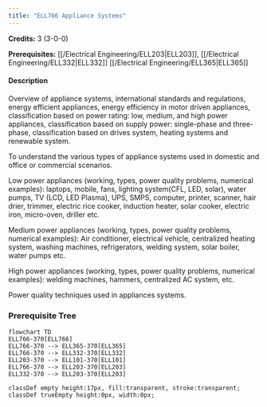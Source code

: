 ```yaml
---
title: "ELL766 Appliance Systems"
---
```

**Credits:** 3 (3-0-0)

**Prerequisites:** [[/Electrical Engineering/ELL203|ELL203]], [[/Electrical Engineering/ELL332|ELL332]] [[/Electrical Engineering/ELL365|ELL365]]

#### Description
Overview of appliance systems, international standards and regulations, energy efficient appliances, energy efficiency in motor driven appliances, classification based on power rating: low, medium, and high power appliances, classification based on supply power: single-phase and three-phase, classification based on drives system, heating systems and renewable system.

To understand the various types of appliance systems used in domestic and office or commercial scenarios.

Low power appliances (working, types, power quality problems, numerical examples): laptops, mobile, fans, lighting system(CFL, LED, solar), water pumps, TV (LCD, LED Plasma), UPS, SMPS, computer, printer, scanner, hair drier, trimmer, electric rice cooker, induction heater, solar cooker, electric iron, micro-oven, driller etc.

Medium power appliances (working, types, power quality problems, numerical examples): Air conditioner, electrical vehicle, centralized heating system, washing machines, refrigerators, welding system, solar boiler, water pumps etc.

High power appliances (working, types, power quality problems, numerical examples): welding machines, hammers, centralized AC system, etc.

Power quality techniques used in appliances systems.

### Prerequisite Tree

```mermaid
flowchart TD
ELL766-370[ELL766]
ELL766-370 --> ELL365-370[ELL365]
ELL766-370 --> ELL332-370[ELL332]
ELL203-370 --> ELL101-370[ELL101]
ELL766-370 --> ELL203-370[ELL203]
ELL332-370 --> ELL203-370[ELL203]

classDef empty height:17px, fill:transparent, stroke:transparent;
classDef trueEmpty height:0px, width:0px;
```